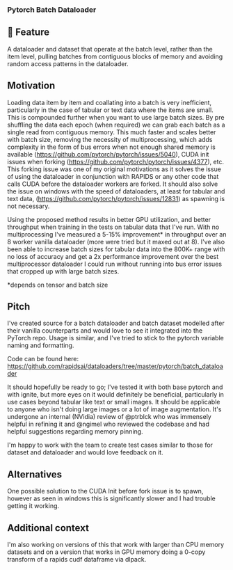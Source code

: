 ### Pytorch Batch Dataloader
## 🚀 Feature
A dataloader and dataset that operate at the batch level, rather than the item level, pulling batches from contiguous blocks of memory and avoiding random access patterns in the dataloader.

## Motivation
Loading data item by item and coallating into a batch is very inefficient, particularly in the case of tabular or text data where the items are small.  This is compounded further when you want to use large batch sizes.  By pre shuffling the data each epoch (when required) we can grab each batch as a single read from contiguous memory.  This much faster and scales better with batch size, removing the necessity of multiprocessing, which adds complexity in the form of bus errors when not enough shared memory is available (https://github.com/pytorch/pytorch/issues/5040), CUDA init issues when forking (https://github.com/pytorch/pytorch/issues/4377), etc.  This forking issue was one of my original motivations as it solves the issue of using the dataloader in conjunction with RAPIDS or any other code that calls CUDA before the dataloader workers are forked.  It should also solve the issue on windows with the speed of dataloaders, at least for tabular and text data,  (https://github.com/pytorch/pytorch/issues/12831) as spawning is not necessary.  

Using the proposed method results in better GPU utilization, and better throughput when training in the tests on tabular data that I've run.  With no multiprocessing I've measured a 5-15% improvement* in throughput over an 8 worker vanilla dataloader (more were tried but it maxed out at 8).  I've also been able to increase batch sizes for tabular data into the 800K+ range with no loss of accuracy and get a 2x performance improvement over the best multiprocessor dataloader I could run without running into bus error issues that cropped up with large batch sizes.

*depends on tensor and batch size

## Pitch

I've created source for a batch dataloader and batch dataset modelled after their vanilla counterparts and would love to see it integrated into the PyTorch repo.  Usage is similar, and I've tried to stick to the pytorch variable naming and formatting.

Code can be found here: https://github.com/rapidsai/dataloaders/tree/master/pytorch/batch_dataloader

It should hopefully be ready to go; I've tested it with both base pytorch and with ignite, but more eyes on it would definitely be beneficial, particularly in use cases beyond tabular like text or small images.  It should be applicable to anyone who isn't doing large images or a lot of image augmentation.  It's undergone an internal (NVidia) review of @ptrblck who was immensely helpful in refining it and @ngimel who reviewed the codebase and had helpful suggestions regarding memory pinning.  

I'm happy to work with the team to create test cases similar to those for dataset and dataloader and would love feedback on it.

## Alternatives

One possible solution to the CUDA Init before fork issue is to spawn, however as seen in windows this is significantly slower and I had trouble getting it working.   

## Additional context

I'm also working on versions of this that work with larger than CPU memory datasets and on a version that works in GPU memory doing a 0-copy transform of a rapids cudf dataframe via dlpack.
